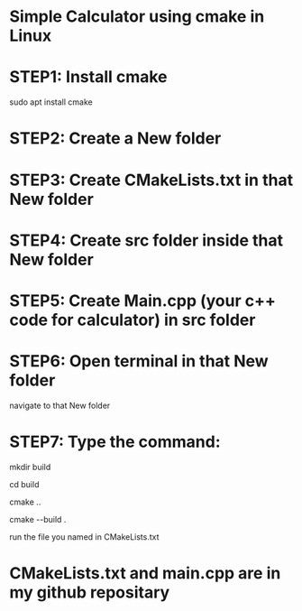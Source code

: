 # Simple Calculator using cmake in Linux
# STEP1: Install cmake
sudo apt install cmake
# STEP2: Create a New folder 
# STEP3: Create CMakeLists.txt in that New folder
# STEP4: Create src folder inside that New folder
# STEP5: Create Main.cpp (your c++ code for calculator) in src folder
# STEP6: Open terminal in that New folder
navigate to that New folder
# STEP7: Type the command:
mkdir build

cd build

cmake ..

cmake --build .

run the file you named in CMakeLists.txt

# CMakeLists.txt and main.cpp are in my github repositary
